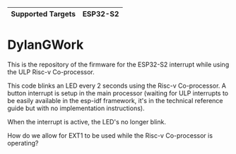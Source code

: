 | Supported Targets | ESP32-S2 |
| ----------------- | -------- |

# DylanGWork

This is the repository of the firmware for the ESP32-S2 interrupt while using the ULP Risc-v Co-processor.

This code blinks an LED every 2 seconds using the Risc-v Co-processor.
A button interrupt is setup in the main processor (waiting for ULP interrupts to be easily available in the esp-idf framework, it's in the technical reference guide but with no implementation instructions).

When the interrupt is active, the LED's no longer blink.

How do we allow for EXT1 to be used while the Risc-v Co-processor is operating?


